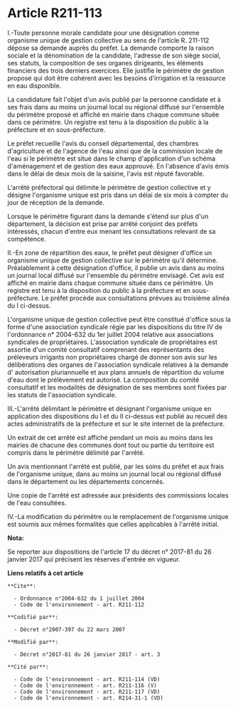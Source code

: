 # Article R211-113

I.-Toute personne morale candidate pour une désignation comme organisme unique de gestion collective au sens de l'article R.
211-112 dépose sa demande auprès du préfet. La demande comporte la raison sociale et la dénomination de la candidate,
l'adresse de son siège social, ses statuts, la composition de ses organes dirigeants, les éléments financiers des trois
derniers exercices. Elle justifie le périmètre de gestion proposé qui doit être cohérent avec les besoins d'irrigation et la
ressource en eau disponible. 

La candidature fait l'objet d'un avis publié par la personne candidate et à ses frais dans au moins un journal local ou
régional diffusé sur l'ensemble du périmètre proposé et affiché en mairie dans chaque commune située dans ce périmètre. Un
registre est tenu à la disposition du public à la préfecture et en sous-préfecture. 

Le préfet recueille l'avis du conseil départemental, des chambres d'agriculture et de l'agence de l'eau ainsi que de la
commission locale de l'eau si le périmètre est situé dans le champ d'application d'un schéma d'aménagement et de gestion des
eaux approuvé. En l'absence d'avis émis dans le délai de deux mois de la saisine, l'avis est réputé favorable. 

L'arrêté préfectoral qui délimite le périmètre de gestion collective et y désigne l'organisme unique est pris dans un délai
de six mois à compter du jour de réception de la demande. 

Lorsque le périmètre figurant dans la demande s'étend sur plus d'un département, la décision est prise par arrêté conjoint
des préfets intéressés, chacun d'entre eux menant les consultations relevant de sa compétence. 

II.-En zone de répartition des eaux, le préfet peut désigner d'office un organisme unique de gestion collective sur le
périmètre qu'il détermine. Préalablement à cette désignation d'office, il publie un avis dans au moins un journal local
diffusé sur l'ensemble du périmètre envisagé. Cet avis est affiché en mairie dans chaque commune située dans ce périmètre. Un
registre est tenu à la disposition du public à la préfecture et en sous-préfecture. Le préfet procède aux consultations
prévues au troisième alinéa du I ci-dessus. 

L'organisme unique de gestion collective peut être constitué d'office sous la forme d'une association syndicale régie par les
dispositions du titre IV de l'ordonnance n° 2004-632 du 1er juillet 2004 relative aux associations syndicales de
propriétaires. L'association syndicale de propriétaires est assortie d'un comité consultatif comprenant des représentants des
préleveurs irrigants non propriétaires chargé de donner son avis sur les délibérations des organes de l'association syndicale
relatives à la demande d'  autorisation pluriannuelle et aux plans annuels de répartition du volume d'eau dont le prélèvement
est autorisé. La composition du comité consultatif et les modalités de désignation de ses membres sont fixées par les statuts
de l'association syndicale. 

III.-L'arrêté délimitant le périmètre et désignant l'organisme unique en application des dispositions du I et du II ci-dessus
est publié au recueil des actes administratifs de la préfecture et sur le site internet de la préfecture. 

Un extrait de cet arrêté est affiché pendant un mois au moins dans les mairies de chacune des communes dont tout ou partie du
territoire est compris dans le périmètre délimité par l'arrêté. 

Un avis mentionnant l'arrêté est publié, par les soins du préfet et aux frais de l'organisme unique, dans au moins un journal
local ou régional diffusé dans le département ou les départements concernés. 

Une copie de l'arrêté est adressée aux présidents des commissions locales de l'eau consultées. 

IV.-La modification du périmètre ou le remplacement de l'organisme unique est soumis aux mêmes formalités que celles
applicables à l'arrêté initial.

**Nota:**

Se reporter aux dispositions de l'article 17 du décret n° 2017-81 du 26 janvier 2017 qui précisent les réserves d'entrée en
vigueur.

**Liens relatifs à cet article**

	**Cite**:

	  - Ordonnance n°2004-632 du 1 juillet 2004
	  - Code de l'environnement - art. R211-112

	**Codifié par**:

	  - Décret n°2007-397 du 22 mars 2007

	**Modifié par**:

	  - Décret n°2017-81 du 26 janvier 2017 - art. 3

	**Cité par**:

	  - Code de l'environnement - art. R211-114 (VD)
	  - Code de l'environnement - art. R211-116 (V)
	  - Code de l'environnement - art. R211-117 (VD)
	  - Code de l'environnement - art. R214-31-1 (VD)
